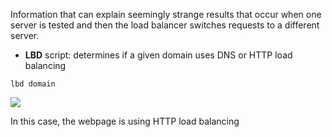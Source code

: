 Information that can explain seemingly strange results that occur when one server is tested and then the load balancer switches requests to a different server.

- **LBD** script: determines if a given domain uses DNS or HTTP load balancing

````
lbd domain
````

![](img/lbd.png)

In this case, the webpage is using HTTP load balancing